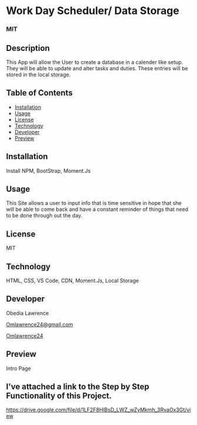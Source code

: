 
# Work Day Scheduler/ Data Storage
  
  ### MIT
  
  ## Description
  This App will allow the User to create a database in a calender like setup. They will be 
  able to update and alter tasks and duties. These entries will be stored in the local storage.
 
  ## Table of Contents
 * [Installation](#installation)
 * [Usage](#usage)
 * [License](#license)
 * [Technology](#technology)
 * [Developer](#Developer)
 * [Preview](#Preview)
 
  ## Installation
  Install NPM, BootStrap, Moment.Js

  ## Usage
  This Site allows a user to input info that is time sensitive in hope that she will be able to come back and 
  have a constant reminder of things that need to be done through out the day. 

  ## License
  MIT  

  ## Technology
  HTML, CSS, VS Code, CDN, Moment.Js, Local Storage 

  ## Developer
  Obedia Lawrence
  
  Omlawrence24@gmail.com
  
  [Omlawrence24](https://github.com/Omlawrence24) 
 
 ## Preview  
 
 Intro Page
   



  ## I've attached a link to the Step by Step Functionality of this Project.
  https://drive.google.com/file/d/1LF2F8HlBsD_LWZ_wZyMkmh_3RvaOx3Gt/view
